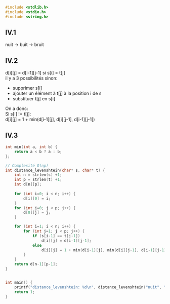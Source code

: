 ```c
#include <stdlib.h>
#include <stdio.h>
#include <string.h>


```

## IV.1

nuit -> buit -> bruit  


## IV.2

d[i][j] = d[i-1][j-1] si s[i] = t[j]  
il y a 3 possibilités sinon:  
- supprimer s[i]  
- ajouter un élément à t[j] à la position i de s  
- substituer t[j] en s[i]  

On a donc:  
Si s[i] != t[j]:  
	d[i][j] = 1 + min(d[i-1][j], d[i][j-1], d[i-1][j-1])  


## IV.3
```c
int min(int a, int b) {
	return a < b ? a : b;
};

// Complexité O(np)
int distance_levenshtein(char* s, char* t) {
	int n = strlen(s) +1;
	int p = strlen(t) +1;
	int d[n][p];
	
	for (int i=0; i < n; i++) {
		d[i][0] = i;
	}
	for (int j=0; j < p; j++) {
		d[0][j] = j;
	}

	for (int i=1; i < n; i++) {
		for (int j=1; j < p; j++) {
			if (s[i-1] == t[j-1])
				d[i][j] = d[i-1][j-1];
			else
				d[i][j] = 1 + min(d[i-1][j], min(d[i][j-1], d[i-1][j-1]));
		}
	}
	return d[n-1][p-1];
}


int main() {
	printf("distance_levenshtein: %d\n", distance_levenshtein("nuit", "bruit"));
	return 1;
}

```

